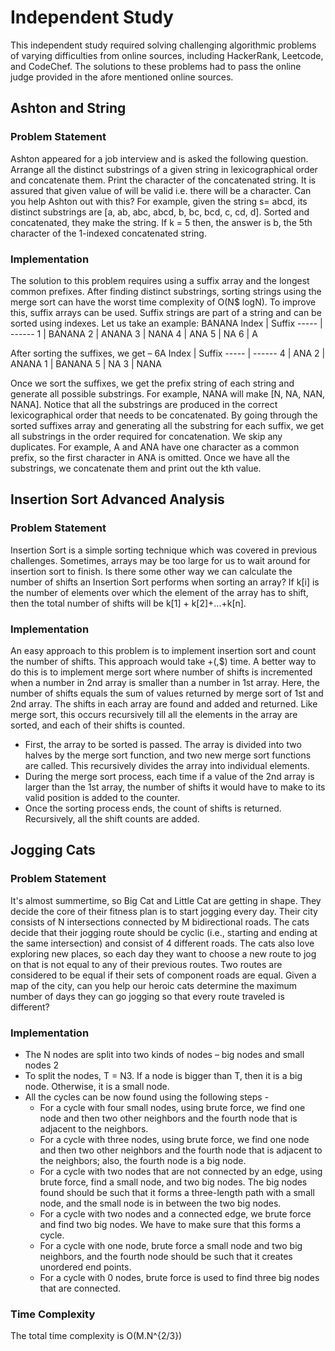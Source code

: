 # Independent Study
This independent study required solving challenging algorithmic problems of varying difficulties
from online sources, including HackerRank, Leetcode, and CodeChef. The solutions to these
problems had to pass the online judge provided in the afore mentioned online sources.

## Ashton and String
### Problem Statement
Ashton appeared for a job interview and is asked the following question. Arrange all the distinct substrings of a given string in lexicographical order and concatenate them. Print the character of the concatenated string. It is assured that given value of will be valid i.e.
there will be a character. Can you help Ashton out with this?
For example, given the string s= abcd, its distinct substrings are [a, ab, abc, abcd, b, bc, bcd, c, cd, d]. Sorted and concatenated, they make the string. If k = 5 then, the answer is b, the 5th character of the 1-indexed concatenated string.

### Implementation
The solution to this problem requires using a suffix array and the longest common prefixes. After finding distinct substrings, sorting strings using the merge sort can have the worst time complexity of O(N$ logN). To improve this, suffix arrays can be used. Suffix strings are part of a string and can be sorted using indexes. 
Let us take an example: BANANA
Index | Suffix
----- | ------
1 | BANANA
2 | ANANA
3 | NANA
4 | ANA
5 | NA
6 | A

After sorting the suffixes, we get – 6A
Index | Suffix
----- | ------
4 | ANA
2 | ANANA
1 | BANANA 
5 | NA
3 | NANA

Once we sort the suffixes, we get the prefix string of each string and generate all possible substrings. For example, NANA will make [N, NA, NAN, NANA]. Notice that all the substrings are produced in the correct lexicographical order that needs to be concatenated. By going through the sorted suffixes array and generating all the substring for each suffix, we get all substrings in the order required for concatenation. We skip any duplicates. For example, A and ANA have one character as a common prefix, so the first character in ANA is omitted. Once we have all the substrings, we concatenate them and print out the kth value.

## Insertion Sort Advanced Analysis
### Problem Statement 
Insertion Sort is a simple sorting technique which was covered in previous challenges. Sometimes, arrays may be too large for us to wait around for insertion sort to finish. Is there some other way we can calculate the number of shifts an Insertion Sort performs when
sorting an array?
If k\[i] is the number of elements over which the element of the array has to shift, then the total number of shifts will be k[1] + k[2]+...+k[n].

### Implementation 
An easy approach to this problem is to implement insertion sort and count the number of shifts. This approach would take +(,$) time. A better way to do this is to implement merge sort where number of shifts is incremented when a number in 2nd array is smaller than a number in 1st array. Here, the number of shifts equals the sum of values returned by merge sort of 1st and 2nd array. The shifts in each array are found and added and returned. Like merge sort, this occurs recursively till all the elements in the array are sorted, and each of their shifts is counted.
- First, the array to be sorted is passed. The array is divided into two halves by the merge sort function, and two new merge sort functions are called. This recursively divides the array into individual elements.
- During the merge sort process, each time if a value of the 2nd array is larger than the 1st array, the number of shifts it would have to make to its valid position is added to the counter.
- Once the sorting process ends, the count of shifts is returned. Recursively, all the shift counts are added.

## Jogging Cats
### Problem Statement
It's almost summertime, so Big Cat and Little Cat are getting in shape. They decide the core of their fitness plan is to start jogging every day.
Their city consists of N intersections connected by M bidirectional roads. The cats decide that their jogging route should be cyclic (i.e., starting and ending at the same intersection) and consist of 4 different roads.
The cats also love exploring new places, so each day they want to choose a new route to jog on that is not equal to any of their previous routes. Two routes are considered to be equal if their sets of component roads are equal.
Given a map of the city, can you help our heroic cats determine the maximum number of days they can go jogging so that every route traveled is different?
### Implementation
- The N nodes are split into two kinds of nodes – big nodes and small nodes 2
- To split the nodes, T = N3. If a node is bigger than T, then it is a big node. Otherwise, it is a small node.
- All the cycles can be now found using the following steps -
  - For a cycle with four small nodes, using brute force, we find one node and then
two other neighbors and the fourth node that is adjacent to the neighbors.
  - For a cycle with three nodes, using brute force, we find one node and then two
other neighbors and the fourth node that is adjacent to the neighbors; also, the
fourth node is a big node.
  - For a cycle with two nodes that are not connected by an edge, using brute force,
find a small node, and two big nodes. The big nodes found should be such that it forms a three-length path with a small node, and the small node is in between the two big nodes.
  - For a cycle with two nodes and a connected edge, we brute force and find two big nodes. We have to make sure that this forms a cycle.
  - For a cycle with one node, brute force a small node and two big neighbors, and the fourth node should be such that it creates unordered end points.
  - For a cycle with 0 nodes, brute force is used to find three big nodes that are connected.
### Time Complexity 
The total time complexity is O(M.N^{2/3})
